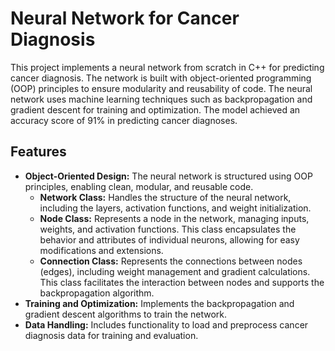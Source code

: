 # Neural Network for Cancer Diagnosis

This project implements a neural network from scratch in C++ for predicting cancer diagnosis. The network is built with object-oriented programming (OOP) principles to ensure modularity and reusability of code. The neural network uses machine learning techniques such as backpropagation and gradient descent for training and optimization. The model achieved an accuracy score of 91% in predicting cancer diagnoses.

## Features

- **Object-Oriented Design:** The neural network is structured using OOP principles, enabling clean, modular, and reusable code.
  - **Network Class:** Handles the structure of the neural network, including the layers, activation functions, and weight initialization.
  - **Node Class:** Represents a node in the network, managing inputs, weights, and activation functions. This class encapsulates the behavior and attributes of individual neurons, allowing for easy modifications and extensions.
  - **Connection Class:** Represents the connections between nodes (edges), including weight management and gradient calculations. This class facilitates the interaction between nodes and supports the backpropagation algorithm.
- **Training and Optimization:** Implements the backpropagation and gradient descent algorithms to train the network.
- **Data Handling:** Includes functionality to load and preprocess cancer diagnosis data for training and evaluation.